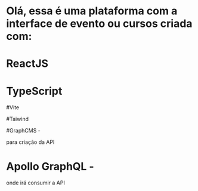 # Olá, essa é uma plataforma com a interface de evento ou cursos criada com:

# ReactJS

# TypeScript

#Vite

#Taiwind

#GraphCMS - 

para criação da API

# Apollo GraphQL -

onde irá consumir a API

